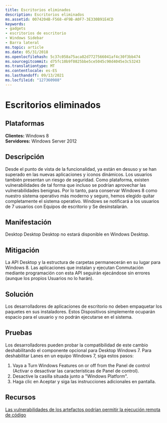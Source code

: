 ```yaml
---
title: Escritorios eliminados
description: Escritorios eliminados
ms.assetid: 0074204B-F568-4F9B-A0F7-3E330B91E4CD
keywords:
- gadgets
- escritorios de escritorio
- Windows Sidebar
- Barra lateral
ms.topic: article
ms.date: 05/31/2018
ms.openlocfilehash: 5c37c058a75aca82d7727566041af4c30f3bb474
ms.sourcegitcommit: d75fc10b9f0825bbe5ce5045c90d4045e3c53243
ms.translationtype: MT
ms.contentlocale: es-ES
ms.lasthandoff: 09/13/2021
ms.locfileid: "127360988"
---
```

# <a name="desktop-gadgets-removed"></a>Escritorios eliminados

## <a name="platforms"></a>Plataformas

 **Clientes:** Windows 8  
**Servidores:** Windows Server 2012  



## <a name="description"></a>Descripción

Desde el punto de vista de la funcionalidad, ya están en desuso y se han superado en las nuevas aplicaciones y iconos dinámicos. Los usuarios también presentan un riesgo de seguridad. Como plataforma, existen vulnerabilidades de tal forma que incluso se podrían aprovechar las vulnerabilidades benignas. Por lo tanto, para conservar Windows 8 como nuestro sistema operativo más moderno y seguro, hemos elegido quitar completamente el sistema operativo. Windows se notificará a los usuarios de 7 usuarios con Equipos de escritorio y Se desinstalarán.

## <a name="manifestation"></a>Manifestación

Desktop Desktop Desktop no estará disponible en Windows Desktop.

## <a name="mitigation"></a>Mitigación

La API Desktop y la estructura de carpetas permanecerán en su lugar para Windows 8. Las aplicaciones que instalan y ejecutan Conmutación mediante programación con esta API seguirán ejecándose sin errores (aunque los propios Usuarios no lo harán).

## <a name="solution"></a>Solución

Los desarrolladores de aplicaciones de escritorio no deben empaquetar los paquetes en sus instaladores. Estos Dispositivos simplemente ocuparán espacio para el usuario y no podrán ejecutarse en el sistema.

## <a name="tests"></a>Pruebas

Los desarrolladores pueden probar la compatibilidad de este cambio deshabilitando el componente opcional para Desktop Windows 7. Para deshabilitar Lanes en un equipo Windows 7, siga estos pasos:

1.  Vaya a Turn Windows Features on or off from the Panel de control (Activar o desactivar las características de Panel de control).
2.  Desactive la casilla situada junto a "Windows Platform".
3.  Haga clic en Aceptar y siga las instrucciones adicionales en pantalla.

## <a name="resources"></a>Recursos

[Las vulnerabilidades de los artefactos podrían permitir la ejecución remota de código](https://support.microsoft.com/kb/2719662)

 

 




